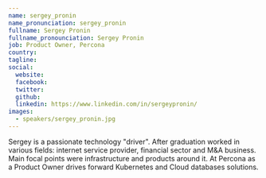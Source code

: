 ```yaml
---
name: sergey_pronin
name_pronunciation: sergey_pronin
fullname: Sergey Pronin
fullname_pronounciation: Sergey Pronin
job: Product Owner, Percona
country: 
tagline: 
social:
  website: 
  facebook:
  twitter: 
  github: 
  linkedin: https://www.linkedin.com/in/sergeypronin/
images:
  - speakers/sergey_pronin.jpg
---
```


Sergey is a passionate technology "driver". After graduation worked in various fields: internet service provider, financial sector and M&A business. Main focal points were infrastructure and products around it. At Percona as a Product Owner drives forward Kubernetes and Cloud databases solutions.